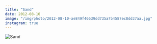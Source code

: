 ```yaml
---
title: "Sand"
date: 2012-08-10
image: "/img/photo/2012-08-10-ae849f46639dd735a7b4587ec8dd37aa.jpg"
instagram: true
---
```


![Sand](/img/photo/2012-08-10-ae849f46639dd735a7b4587ec8dd37aa.jpg)
